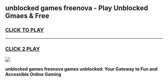 
## unblocked games freenova - Play Unblocked Gmaes & Free
<h3>
<a href="https://news.freeplayer.one?title=unblocked_games_freenova&ref=23F">CLICK TO PLAY</a></h3>
<hr>

<h3>
<a href="https://news.freeplayer.one?title=unblocked_games_freenova&ref=23F">CLICK 2 PLAY</a>
  
</h3>

<a href="https://news.freeplayer.one?title=unblocked_games_freenova&ref=23F/"><img src="https://clearcache.store/games.png"></a>


**unblocked games freenova games unblocked: Your Gateway to Fun and Accessible Online Gaming**
